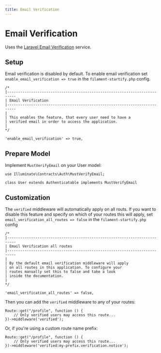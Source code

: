 ```yaml
---
title: Email Verification
---
```


# Email Verification

Uses the [Laravel Email Verification](https://laravel.com/docs/10.x/verification) service.

## Setup

Email verification is disabled by default.
To enable email verification set `enable_email_verification => true`
in the ``filament-startify.php`` config.

```php:no-line-numbers
/*
|--------------------------------------------------------------------------
| Email Verification
|--------------------------------------------------------------------------
|
| This enables the feature, that every user need to have a  
| verified email in order to access the application. 
|
*/

'enable_email_verification' => true,

```

## Prepare Model

Implement `MustVerifyEmail` on your User model:

```php:no-line-numbers
use Illuminate\Contracts\Auth\MustVerifyEmail;

class User extends Authenticatable implements MustVerifyEmail
```

## Customization

The ``verified`` middleware will automatically apply on all routs.
If you want to disable this feature and specify on which of your
routes this will apply, set `email_verification_all_routes => false`
in the ``filament-startify.php`` config

```php:no-line-numbers
/*
|--------------------------------------------------------------------------
| Email Verification all routes
|--------------------------------------------------------------------------
|
| By the default email verification middleware will apply
| on all routes in this application. To configure your
| routes manually set this to false and take a look
| inside the documentation. 
|
*/

'email_verification_all_routes' => false,

```

Then you can add the `verified` middleware to any of your routes:

```php:no-line-numbers
Route::get("/profile", function () {
    // Only verified users may access this route...
})->middleware('verified');
```

Or, if you're using a custom route name prefix:

```php:no-line-numbers
Route::get("/profile", function () {
    // Only verified users may access this route...
})->middleware('verified:my-prefix.verification.notice');
```
